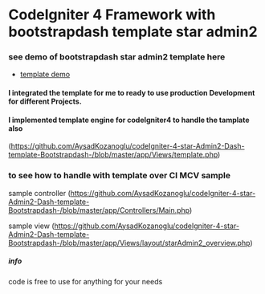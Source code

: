 # CodeIgniter 4 Framework with bootstrapdash template star admin2

### see demo of bootstrapdash star admin2 template  here
- [template demo](https://www.bootstrapdash.com/product/star-admin-free)

#### I integrated the template for me to ready to use production Development for different Projects.

#### I implemented template engine for codeIgniter4 to handle the tamplate also 
(https://github.com/AysadKozanoglu/codeIgniter-4-star-Admin2-Dash-template-Bootstrapdash-/blob/master/app/Views/template.php)

### to see how to handle with template over CI MCV sample
sample controller
(https://github.com/AysadKozanoglu/codeIgniter-4-star-Admin2-Dash-template-Bootstrapdash-/blob/master/app/Controllers/Main.php)

sample view
(https://github.com/AysadKozanoglu/codeIgniter-4-star-Admin2-Dash-template-Bootstrapdash-/blob/master/app/Views/layout/starAdmin2_overview.php)

##### info
code is free to use for anything for your needs
